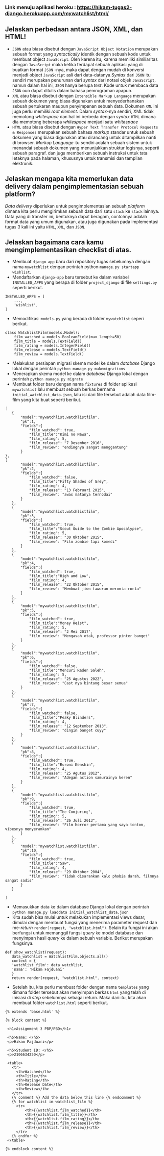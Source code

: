 ### Link menuju aplikasi heroku : https://hikam-tugas2-django.herokuapp.com/mywatchlist/html/

## Jelaskan perbedaan antara JSON, XML, dan HTML!
- `JSON` atau biasa disebut dengan `JavaScript Object Notation` merupakan sebuah format yang *syntactically* identik dengan sebuah kode untuk membuat object `JavaScript`. Oleh karena itu, karena memiliki similiaritas dengan `JavaScript` maka ketika terdapat sebuah aplikasi yang di buatkan format `JSON` -nya, maka dapat dengan mudah di konversi menjadi object `JavaScript` asli dari data-datanya.*Syntax* dari `JSON` itu sendiri merupakan penurunan dari *syntax* dari notasi objek `JavaScript`, namun dalam hal ini, `JSON` hanya berupa *text*. Kode untuk membaca data `JSON` oun dapat ditulis dalam bahasa pemrograman apapun. 
- `XML` atau biasa disebut dengan `Extensible Markup Language` merupakan sebuah dokumen yang biasa digunakan untuk menyederhanakan sebuah pertukaran maupun penyimpanan sebuah data. Dokumen `XML` ini juga perlu memiliki *root element*. Dalam *syntax*-nya sendiri, XML tidak memotong *whitespace* dan hal ini berbeda dengan *syntax* `HTML` dimana dia memotong beberapa *whitespace* menjadi satu *whitespace*
- `HTML` atau biasa disebut dengan `Hyper Text Transfer Protocol Requests & Responses` merupakan sebuah bahasa *markup* standar untuk sebuah dokumen yang biasa digunakan atau dirancang untuk ditampilkan nanti di browser. *Markup Language* itu sendiri adalah sebuah sistem untuk menandai sebuah dokumen yang menunjukkan struktur logisnya, seperti sebuah paragraf. dan juga memberikan sebuah instruksi untuk tata letaknya pada halaman, khususnya untuk transmisi dan tampilan elektronik.

## Jelaskan mengapa kita memerlukan data delivery dalam pengimplementasian sebuah platform?
*Data delivery* diperlukan untuk pengimplementasian sebuah *platform* dimana kita perlu mengirimkan sebuah data dari satu `stack` ke `stack` lainnya. Data yang di transfer ini, bentuknya dapat beragam, contohnya adalah format data yang umum digunakan, atau juga digunakan pada implementasi tugas 3 kali ini yaitu `HTML`, `XML`, dan `JSON`. 

## Jelaskan bagaimana cara kamu mengimplementasikan checklist di atas.
- Membuat `django-app` baru dari repository tugas sebelumnya dengan nama `mywatchlist` dengan perintah python `manage.py startapp wishlist`.
- Mendaftarkan `django-app` baru tersebut ke dalam variabel `INSTALLED_APPS` yang berapa di folder `project_django` di file `settings.py` seperti berikut.
```
INSTALLED_APPS = [
    ...,
    'wishlist',
]
```
- Memodifikasi `models.py` yang berada di folder `mywatchlist` seperi berikut.
```
class WatchlistFilm(models.Model):
    film_watched = models.BooleanField(max_length=50)
    film_title = models.TextField()
    film_rating = models.IntegerField()
    film_release = models.TextField()
    film_review = models.TextField()
 ```
 - Melakukan persiapan migrasi skema model ke dalam *database* Django lokal dengan perintah `python manage.py makemigrations`
 - Menerapkan skema model ke dalam *database* Django lokal dengan perintah `python manage.py migrate`
 - Membuat folder baru dengan nama `fixtures` di folder aplikasi `mywatchlist` lalu membuat sebuah berkas bernama `initial_watchlist_data.json`, lalu isi dari file tersebut adalah data film-film yang kita buat seperti berikut.
 ```
 [
    {
        "model":"mywatchlist.watchlistfilm",
        "pk":1,
        "fields":{
            "film_watched": true,
            "film_title":"Kimi no Nawa",
            "film_rating": 5,
            "film_release": "7 Desember 2016",
            "film_review": "endingnya sangat menggantung"
        }
},
{
        "model":"mywatchlist.watchlistfilm",
        "pk":2,
        "fields":{
            "film_watched": false,
            "film_title":"Fifty Shades of Grey",
            "film_rating": 4,
            "film_release": "13 Februari 2015",
            "film_review": "awas matanya ternodai"
        }
    },
    {
        "model":"mywatchlist.watchlistfilm",
        "pk":3,
        "fields":{
            "film_watched": true,
            "film_title":"Scout Guide to the Zombie Apocalypse",
            "film_rating": 5,
            "film_release": "30 Oktober 2015",
            "film_review": "Film zombie tapi komedi"
        }
    },
    {
        "model":"mywatchlist.watchlistfilm",
        "pk":4,
        "fields":{
            "film_watched": true,
            "film_title":"High and Low",
            "film_rating": 4,
            "film_release": "22 Oktober 2015",
            "film_review": "Membuat jiwa tawuran meronta-ronta"
        }
    },
    {
        "model":"mywatchlist.watchlistfilm",
        "pk":5,
        "fields":{
            "film_watched": true,
            "film_title":"Money Heist",
            "film_rating": 5,
            "film_release": "2 Mei 2017",
            "film_review": "Mengasah otak, professor pinter banget"
        }
    },
    {
        "model":"mywatchlist.watchlistfilm",
        "pk":6,
        "fields":{
            "film_watched": false,
            "film_title":"Mencuri Raden Saleh",
            "film_rating": 5,
            "film_release": "25 Agustus 2022",
            "film_review": "Cast nya bintang besar semua"
        }
    },
    {
        "model":"mywatchlist.watchlistfilm",
        "pk":7,
        "fields":{
            "film_watched": false,
            "film_title":"Peaky Blinders",
            "film_rating": 4,
            "film_release": "12 September 2013",
            "film_review": "dingin banget cuyy"
        }
    },
    {
        "model":"mywatchlist.watchlistfilm",
        "pk":8,
        "fields":{
            "film_watched": true,
            "film_title":"Ruroni Kenshin",
            "film_rating": 4,
            "film_release": "25 Agutus 2012",
            "film_review": "Adegan action samurainya keren"
        }
    },
    {
        "model":"mywatchlist.watchlistfilm",
        "pk":9,
        "fields":{
            "film_watched": true,
            "film_title":"The Conjuring",
            "film_rating": 5,
            "film_release": "26 Juli 2013",
            "film_review": "Film horror pertama yang saya tonton, vibesnya menyeramkan"
        }
    },
    {
        "model":"mywatchlist.watchlistfilm",
        "pk":10,
        "fields":{
            "film_watched": true,
            "film_title":"Saw",
            "film_rating": 4,
            "film_release": "29 Oktober 2004",
            "film_review": "Tidak disarankan kalo phobia darah, filmnya sangat sadis"
        }
    }
        
]
 ```
 - Memasukkan data ke dalam database Django lokal dengan perintah `python manage.py loaddata initial_watchlist_data.json`
 - Kita sudah bisa mulai untuk melakukan implementasi views dasar, dimulai dengan membuat fungsi yang menerima parameter request dan me-*return* `render(request, "watchlist.html")`. Selain itu fungsi ini akan berfungsi untuk memanggil fungsi *query* ke model database dan menyimpan hasil *query* ke dalam sebuah variable. Berikut merupakan fungsinya.
 ```
 def show_watchlist(request):
    data_watchlist = WatchlistFilm.objects.all()
    context = {
    'watchlist_film': data_watchlist,
    'nama': 'Hikam Fajduani'
    }
    return render(request, "watchlist.html", context)
 ```
 - Setelah itu, kita perlu membuat folder dengan nama `templates` yang dimana folder tersebut akan menyimpan berkas `html` yang telah di inisiasi di *step* sebelumnya sebagai return. Maka dari itu, kita akan membuat folder `watchlist.html` seperti berikut.
 ```
 {% extends 'base.html' %}

 {% block content %}

  <h1>Assignment 3 PBP/PBD</h1>

  <h5>Name: </h5>
  <p>Hikam Fajduani</p>

  <h5>Student ID: </h5>
  <p>2106634250</p>

  <table>
    <tr>
      <th>Watched</th>
      <th>Title</th>
      <th>Rating</th>
      <th>Release Date</th>
      <th>Review</th>
    </tr>
    {% comment %} Add the data below this line {% endcomment %}
    {% for watchlist in watchlist_film %}
      <tr>
          <th>{{watchlist.film_watched}}</th>
          <th>{{watchlist.film_title}}</th>
          <th>{{watchlist.film_rating}}</th>
          <th>{{watchlist.film_release}}</th>
          <th>{{watchlist.film_review}}</th>
      </tr>
    {% endfor %}
  </table>

 {% endblock content %}
```
